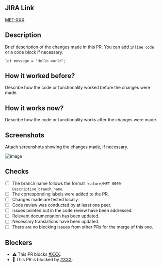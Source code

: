 ## JIRA Link

[MET-XXX](https://backlogs12.digbang.com/browse/MET-XXX)

## Description

Brief description of the changes made in this PR. You can add `inline code` or a code block if necessary.

```
let message = 'Hello world';
```

## How it worked before?

Describe how the code or functionality worked before the changes were made.

## How it works now?

Describe how the code or functionality works after the changes were made.

## Screenshots

<!-- If there are no screenshots, this section can be removed -->

Attach screenshots showing the changes made, if necessary.

![image](https://github.com/demiansc/meta-spa/assets/11334068/4954fd00-9e87-4c15-9eb7-2e7974c9a448)

## Checks

- [ ] The branch name follows the format `feature/MET-0000-Descriptive_branch_name`.
- [ ] The corresponding labels were added to the PR.
- [ ] Changes made are tested locally.
- [ ] Code review was conducted by at least one peer.
- [ ] Issues pointed out in the code review have been addressed.
- [ ] Relevant documentation has been updated.
- [ ] Necessary translations have been updated.
- [ ] There are no blocking issues from other PRs for the merge of this one.

## Blockers

<!-- If there are no blockers, this section can be removed or any of the options -->

- ⚠️ This PR blocks [#XXX](https://github.com/demiansc/meta-spa/pull/XX).
- 🚫 This PR is blocked by [#XXX](https://github.com/demiansc/meta-spa/pull/XX).